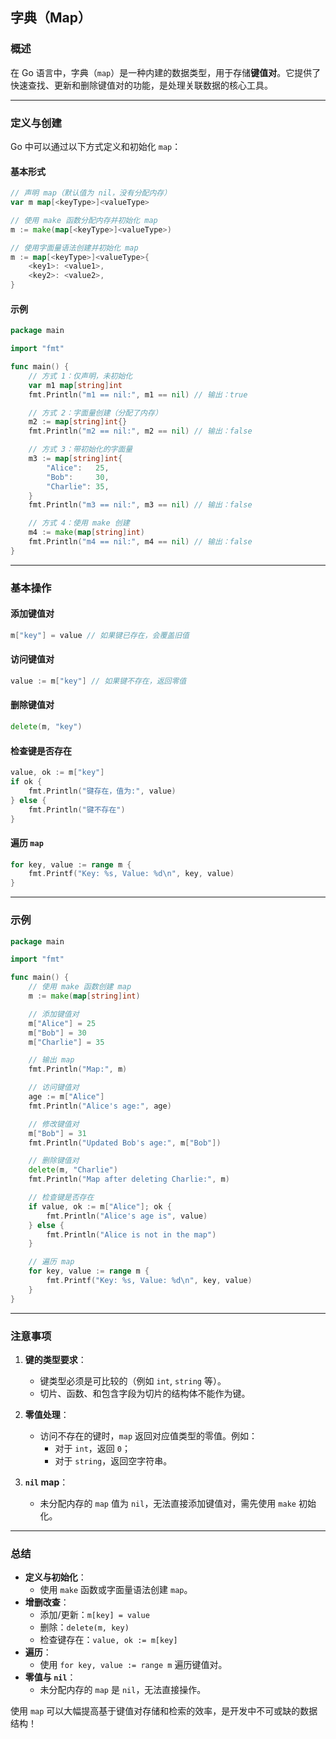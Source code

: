 ## 字典（Map）

### 概述

在 Go 语言中，字典（`map`）是一种内建的数据类型，用于存储**键值对**。它提供了快速查找、更新和删除键值对的功能，是处理关联数据的核心工具。

---

### 定义与创建

Go 中可以通过以下方式定义和初始化 `map`：

#### 基本形式

```go
// 声明 map（默认值为 nil，没有分配内存）
var m map[<keyType>]<valueType>

// 使用 make 函数分配内存并初始化 map
m := make(map[<keyType>]<valueType>)

// 使用字面量语法创建并初始化 map
m := map[<keyType>]<valueType>{
    <key1>: <value1>,
    <key2>: <value2>,
}
```

#### 示例

```go
package main

import "fmt"

func main() {
    // 方式 1：仅声明，未初始化
    var m1 map[string]int
    fmt.Println("m1 == nil:", m1 == nil) // 输出：true

    // 方式 2：字面量创建（分配了内存）
    m2 := map[string]int{}
    fmt.Println("m2 == nil:", m2 == nil) // 输出：false

    // 方式 3：带初始化的字面量
    m3 := map[string]int{
        "Alice":   25,
        "Bob":     30,
        "Charlie": 35,
    }
    fmt.Println("m3 == nil:", m3 == nil) // 输出：false

    // 方式 4：使用 make 创建
    m4 := make(map[string]int)
    fmt.Println("m4 == nil:", m4 == nil) // 输出：false
}
```

---

### 基本操作

#### 添加键值对

```go
m["key"] = value // 如果键已存在，会覆盖旧值
```

#### 访问键值对

```go
value := m["key"] // 如果键不存在，返回零值
```

#### 删除键值对

```go
delete(m, "key")
```

#### 检查键是否存在

```go
value, ok := m["key"]
if ok {
    fmt.Println("键存在，值为:", value)
} else {
    fmt.Println("键不存在")
}
```

#### 遍历 `map`

```go
for key, value := range m {
    fmt.Printf("Key: %s, Value: %d\n", key, value)
}
```

---

### 示例

```go
package main

import "fmt"

func main() {
    // 使用 make 函数创建 map
    m := make(map[string]int)

    // 添加键值对
    m["Alice"] = 25
    m["Bob"] = 30
    m["Charlie"] = 35

    // 输出 map
    fmt.Println("Map:", m)

    // 访问键值对
    age := m["Alice"]
    fmt.Println("Alice's age:", age)

    // 修改键值对
    m["Bob"] = 31
    fmt.Println("Updated Bob's age:", m["Bob"])

    // 删除键值对
    delete(m, "Charlie")
    fmt.Println("Map after deleting Charlie:", m)

    // 检查键是否存在
    if value, ok := m["Alice"]; ok {
        fmt.Println("Alice's age is", value)
    } else {
        fmt.Println("Alice is not in the map")
    }

    // 遍历 map
    for key, value := range m {
        fmt.Printf("Key: %s, Value: %d\n", key, value)
    }
}
```

---

### 注意事项

1. **键的类型要求**：
    - 键类型必须是可比较的（例如 `int`, `string` 等）。
    - 切片、函数、和包含字段为切片的结构体不能作为键。

2. **零值处理**：
    - 访问不存在的键时，`map` 返回对应值类型的零值。例如：
        - 对于 `int`，返回 `0`；
        - 对于 `string`，返回空字符串。

3. **`nil` map**：
    - 未分配内存的 `map` 值为 `nil`，无法直接添加键值对，需先使用 `make` 初始化。

---

### 总结

- **定义与初始化**：
    - 使用 `make` 函数或字面量语法创建 `map`。
- **增删改查**：
    - 添加/更新：`m[key] = value`
    - 删除：`delete(m, key)`
    - 检查键存在：`value, ok := m[key]`
- **遍历**：
    - 使用 `for key, value := range m` 遍历键值对。
- **零值与 `nil`**：
    - 未分配内存的 `map` 是 `nil`，无法直接操作。

使用 `map` 可以大幅提高基于键值对存储和检索的效率，是开发中不可或缺的数据结构！